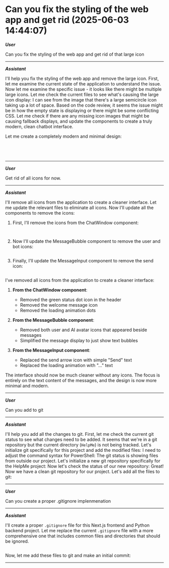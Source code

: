 <!-- Generated by SpecStory -->

# Can you fix the styling of the web app and get rid (2025-06-03 14:44:07)

_**User**_

Can you fix the styling of the web app and get rid of that large icon

---

_**Assistant**_

I'll help you fix the styling of the web app and remove the large icon. First, let me examine the current state of the application to understand the issue. Now let me examine the specific issue - it looks like there might be multiple large icons. Let me check the current files to see what's causing the large icon display: I can see from the image that there's a large semicircle icon taking up a lot of space. Based on the code review, it seems the issue might be in how the empty state is displaying or there might be some conflicting CSS. Let me check if there are any missing icon images that might be causing fallback displays, and update the components to create a truly modern, clean chatbot interface.

Let me create a completely modern and minimal design: 
```

```

```

```

```

```

```

```


---

_**User**_

Get rid of all icons for now. 

---

_**Assistant**_

I'll remove all icons from the application to create a cleaner interface. Let me update the relevant files to eliminate all icons. Now I'll update all the components to remove the icons:

1. First, I'll remove the icons from the ChatWindow component: 
```

```

```

```
2. Now I'll update the MessageBubble component to remove the user and bot icons: 
```

```
3. Finally, I'll update the MessageInput component to remove the send icon: 
```

```
I've removed all icons from the application to create a cleaner interface:

1. **From the ChatWindow component**:
   - Removed the green status dot icon in the header
   - Removed the welcome message icon
   - Removed the loading animation dots

2. **From the MessageBubble component**:
   - Removed both user and AI avatar icons that appeared beside messages
   - Simplified the message display to just show text bubbles

3. **From the MessageInput component**:
   - Replaced the send arrow icon with simple "Send" text
   - Replaced the loading animation with "..." text

The interface should now be much cleaner without any icons. The focus is entirely on the text content of the messages, and the design is now more minimal and modern.

---

_**User**_

Can you add to git

---

_**Assistant**_

I'll help you add all the changes to git. First, let me check the current git status to see what changes need to be added. It seems that we're in a git repository but the current directory (`HelpMe`) is not being tracked. Let's initialize git specifically for this project and add the modified files: I need to adjust the command syntax for PowerShell: The git status is showing files from outside our project. Let's initialize a new git repository specifically for the HelpMe project: Now let's check the status of our new repository: Great! Now we have a clean git repository for our project. Let's add all the files to git: 

---

_**User**_

Can you create a proper .gitignore implenmenation

---

_**Assistant**_

I'll create a proper `.gitignore` file for this Next.js frontend and Python backend project. Let me replace the current `.gitignore` file with a more comprehensive one that includes common files and directories that should be ignored. 
```

```
Now, let me add these files to git and make an initial commit: 

---

